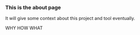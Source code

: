 ### This is the about page
It will give some context about this project and tool eventually.

WHY
HOW 
WHAT